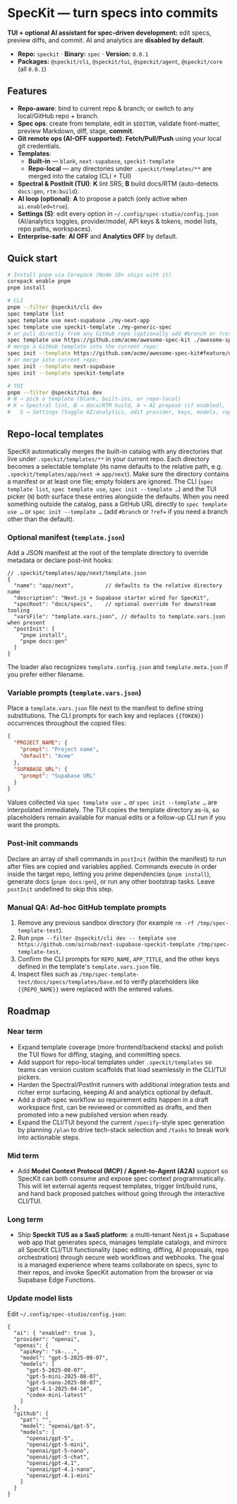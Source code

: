 # SpecKit — turn specs into commits

**TUI + optional AI assistant for spec-driven development:** edit specs, preview diffs, and commit. AI and analytics are **disabled by default**.

- **Repo:** `speckit`  ·  **Binary:** `spec`  ·  **Version:** `0.0.1`
- **Packages:** `@speckit/cli`, `@speckit/tui`, `@speckit/agent`, `@speckit/core` (all `0.0.1`)

## Features
- **Repo-aware**: bind to current repo & branch; or switch to any local/GitHub repo + branch.
- **Spec ops**: create from template, edit in `$EDITOR`, validate front-matter, preview Markdown, diff, stage, **commit**.
- **Git remote ops (AI-OFF supported)**: **Fetch/Pull/Push** using your local git credentials.
- **Templates**:
  - **Built-in** — `blank`, `next-supabase`, `speckit-template`
  - **Repo-local** — any directories under `.speckit/templates/**` are merged into the catalog (CLI + TUI)
- **Spectral & PostInit (TUI)**: **K** lint SRS; **B** build docs/RTM (auto-detects `docs:gen`, `rtm:build`).
- **AI loop (optional)**: **A** to propose a patch (only active when `ai.enabled=true`).
- **Settings (S)**: edit every option in `~/.config/spec-studio/config.json` (AI/analytics toggles, provider/model, API keys & tokens, model lists, repo paths, workspaces).
- **Enterprise-safe**: **AI OFF** and **Analytics OFF** by default.

## Quick start
```bash
# Install pnpm via Corepack (Node 18+ ships with it)
corepack enable pnpm
pnpm install

# CLI
pnpm --filter @speckit/cli dev
spec template list
spec template use next-supabase ./my-next-app
spec template use speckit-template ./my-generic-spec
# or pull directly from any GitHub repo (optionally add #branch or ?ref=branch)
spec template use https://github.com/acme/awesome-spec-kit ./awesome-spec
# merge a GitHub template into the current repo:
spec init --template https://github.com/acme/awesome-spec-kit#feature/onboarding
# or merge into current repo:
spec init --template next-supabase
spec init --template speckit-template

# TUI
pnpm --filter @speckit/tui dev
# N → pick a template (blank, built-ins, or repo-local)
# K → Spectral lint, B → docs/RTM build, A → AI propose (if enabled),
#   S → Settings (toggle AI/analytics, edit provider, keys, models, repo paths)
```

## Repo-local templates

SpecKit automatically merges the built-in catalog with any directories that live under `.speckit/templates/**` in your current repo. Each directory becomes a selectable template (its name defaults to the relative path, e.g. `.speckit/templates/app/next` → `app/next`). Make sure the directory contains a manifest or at least one file; empty folders are ignored. The CLI (`spec template list`, `spec template use`, `spec init --template …`) and the TUI picker (`N`) both surface these entries alongside the defaults. When you need something outside the catalog, pass a GitHub URL directly to `spec template use …` or `spec init --template …` (add `#branch` or `?ref=` if you need a branch other than the default).

### Optional manifest (`template.json`)

Add a JSON manifest at the root of the template directory to override metadata or declare post-init hooks:

```jsonc
// .speckit/templates/app/next/template.json
{
  "name": "app/next",          // defaults to the relative directory name
  "description": "Next.js + Supabase starter wired for SpecKit",
  "specRoot": "docs/specs",    // optional override for downstream tooling
  "varsFile": "template.vars.json", // defaults to template.vars.json when present
  "postInit": [
    "pnpm install",
    "pnpm docs:gen"
  ]
}
```

The loader also recognizes `template.config.json` and `template.meta.json` if you prefer either filename.

### Variable prompts (`template.vars.json`)

Place a `template.vars.json` file next to the manifest to define string substitutions. The CLI prompts for each key and replaces `{{TOKEN}}` occurrences throughout the copied files:

```json
{
  "PROJECT_NAME": {
    "prompt": "Project name",
    "default": "Acme"
  },
  "SUPABASE_URL": {
    "prompt": "Supabase URL"
  }
}
```

Values collected via `spec template use …` or `spec init --template …` are interpolated immediately. The TUI copies the template directory as-is, so placeholders remain available for manual edits or a follow-up CLI run if you want the prompts.

### Post-init commands

Declare an array of shell commands in `postInit` (within the manifest) to run after files are copied and variables applied. Commands execute in order inside the target repo, letting you prime dependencies (`pnpm install`), generate docs (`pnpm docs:gen`), or run any other bootstrap tasks. Leave `postInit` undefined to skip this step.

### Manual QA: Ad-hoc GitHub template prompts

1. Remove any previous sandbox directory (for example `rm -rf /tmp/spec-template-test`).
2. Run `pnpm --filter @speckit/cli dev -- template use https://github.com/airnub/next-supabase-speckit-template /tmp/spec-template-test`.
3. Confirm the CLI prompts for `REPO_NAME`, `APP_TITLE`, and the other keys defined in the template's `template.vars.json` file.
4. Inspect files such as `/tmp/spec-template-test/docs/specs/templates/base.md` to verify placeholders like `{{REPO_NAME}}` were replaced with the entered values.

## Roadmap

### Near term
- Expand template coverage (more frontend/backend stacks) and polish the TUI flows for diffing, staging, and committing specs.
- Add support for repo-local templates under `.speckit/templates` so teams can version custom scaffolds that load seamlessly in the CLI/TUI pickers.
- Harden the Spectral/PostInit runners with additional integration tests and richer error surfacing, keeping AI and analytics optional by default.
- Add a draft-spec workflow so requirement edits happen in a draft workspace first, can be reviewed or committed as drafts, and then promoted into a new published version when ready.
- Expand the CLI/TUI beyond the current `/specify`-style spec generation by planning `/plan` to drive tech-stack selection and `/tasks` to break work into actionable steps.

### Mid term
- Add **Model Context Protocol (MCP) / Agent-to-Agent (A2A)** support so SpecKit can both consume and expose spec context programmatically. This will let external agents request templates, trigger lint/build runs, and hand back proposed patches without going through the interactive CLI/TUI.

### Long term
- Ship **Speckit TUS as a SaaS platform**: a multi-tenant Next.js + Supabase web app that generates specs, manages template catalogs, and mirrors all SpecKit CLI/TUI functionality (spec editing, diffing, AI proposals, repo orchestration) through secure web workflows and webhooks. The goal is a managed experience where teams collaborate on specs, sync to their repos, and invoke SpecKit automation from the browser or via Supabase Edge Functions.

### Update model lists
Edit `~/.config/spec-studio/config.json`:
```jsonc
{
  "ai": { "enabled": true },
  "provider": "openai",
  "openai": {
    "apiKey": "sk-...",
    "model": "gpt-5-2025-08-07",
    "models": [
      "gpt-5-2025-08-07",
      "gpt-5-mini-2025-08-07",
      "gpt-5-nano-2025-08-07",
      "gpt-4.1-2025-04-14",
      "codex-mini-latest"
    ]
  },
  "github": {
    "pat": "",
    "model": "openai/gpt-5",
    "models": [
      "openai/gpt-5",
      "openai/gpt-5-mini",
      "openai/gpt-5-nano",
      "openai/gpt-5-chat",
      "openai/gpt-4.1",
      "openai/gpt-4.1-nano",
      "openai/gpt-4.1-mini"
    ]
  }
}
```
